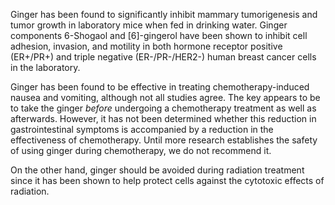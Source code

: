 

Ginger has been found to significantly inhibit mammary tumorigenesis and tumor growth in laboratory mice when fed in drinking water. Ginger components 6-Shogaol and [6]-gingerol have been shown to inhibit cell adhesion, invasion, and motility in both hormone receptor positive (ER+/PR+) and triple negative (ER-/PR-/HER2-) human breast cancer cells in the laboratory.

Ginger has been found to be effective in treating chemotherapy-induced nausea and vomiting, although not all studies agree. The key appears to be to take the ginger _before_ undergoing a chemotherapy treatment as well as afterwards. However, it has not been determined whether this reduction in gastrointestinal symptoms is accompanied by a reduction in the effectiveness of chemotherapy. Until more research establishes the safety of using ginger during chemotherapy, we do not recommend it.

On the other hand, ginger should be avoided during radiation treatment since it has been shown to help protect cells against the cytotoxic effects of radiation.

